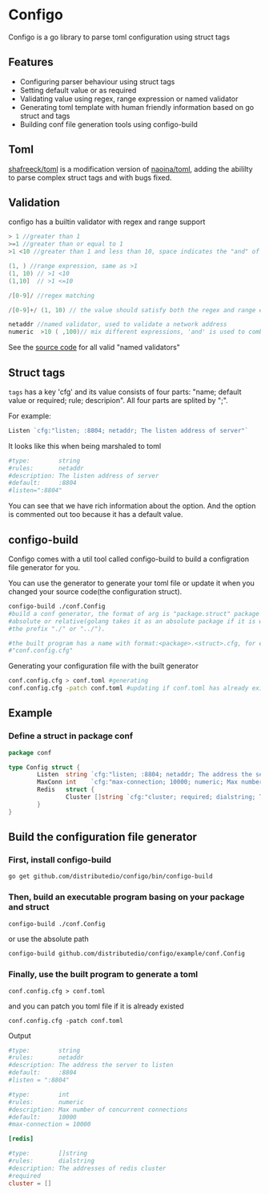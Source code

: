 # Configo
Configo is a go library to parse toml configuration using struct tags

## Features
* Configuring parser behaviour using struct tags
* Setting default value or as required
* Validating value using regex, range expression or named validator
* Generating toml template with human friendly information based on go struct and tags
* Building conf file generation tools using configo-build

## Toml
[shafreeck/toml](https://github.com/shafreeck/toml) is a modification version of [naoina/toml](https://github.com/naoina/toml),
adding the abililty to parse complex struct tags and with bugs fixed.

## Validation
configo has a builtin validator with regex and range support

```go
> 1 //greater than 1
>=1 //greater than or equal to 1
>1 <10 //greater than 1 and less than 10, space indicates the "and" of rules

(1, ) //range expression, same as >1
(1, 10) // >1 <10
(1,10]  // >1 <=10

/[0-9]/ //regex matching

/[0-9]+/ (1, 10) // the value should satisfy both the regex and range expression

netaddr //named validator, used to validate a network address
numeric  >10 ( ,100)// mix different expressions, 'and' is used to combine all expressions
```

See the [source code](https://github.com/distributedio/configo/blob/master/rule/named.go#L12) for all valid "named validators"

## Struct tags

`tags` has a key 'cfg' and its value consists of four parts: "name; default value or required; rule; descripion".
All four parts are splited by ";".

For example:
```go
Listen `cfg:"listen; :8804; netaddr; The listen address of server"`
```

It looks like this when being marshaled to toml
```toml
#type:        string
#rules:       netaddr
#description: The listen address of server
#default:     :8804
#listen=":8804"
```

You can see that we have rich information about the option. And the option is commented out too because it has a default value.

## configo-build
Configo comes with a util tool called configo-build to build a configration file generator for you.

You can use the generator to generate your toml file or update it when you changed your source code(the configuration struct).

```sh
configo-build ./conf.Config
#build a conf generator, the format of arg is "package.struct" package can be
#absolute or relative(golang takes it as an absolute package if it is without
#the prefix "./" or "../").

#the built program has a name with format:<package>.<struct>.cfg, for example
#"conf.config.cfg"
```

Generating your configuration file with the built generator
```sh
conf.config.cfg > conf.toml #generating
conf.config.cfg -patch conf.toml #updating if conf.toml has already existed
```

## Example

### Define a struct in package conf
```go
package conf

type Config struct {
        Listen  string `cfg:"listen; :8804; netaddr; The address the server to listen"`
        MaxConn int    `cfg:"max-connection; 10000; numeric; Max number of concurrent connections"`
        Redis   struct {
                Cluster []string `cfg:"cluster; required; dialstring; The addresses of redis cluster"`
        }
}
```

## Build the configuration file generator

### First, install configo-build
```sh
go get github.com/distributedio/configo/bin/configo-build
```

### Then, build an executable program basing on your package and struct
```sh
configo-build ./conf.Config
```
or use the absolute path
```sh
configo-build github.com/distributedio/configo/example/conf.Config
```
### Finally, use the built program to generate a toml
```
conf.config.cfg > conf.toml
```
and you can patch you toml file if it is already existed
```
conf.config.cfg -patch conf.toml
```

Output

```toml
#type:        string
#rules:       netaddr
#description: The address the server to listen
#default:     :8804
#listen = ":8804"

#type:        int
#rules:       numeric
#description: Max number of concurrent connections
#default:     10000
#max-connection = 10000

[redis]

#type:        []string
#rules:       dialstring
#description: The addresses of redis cluster
#required
cluster = []
```
